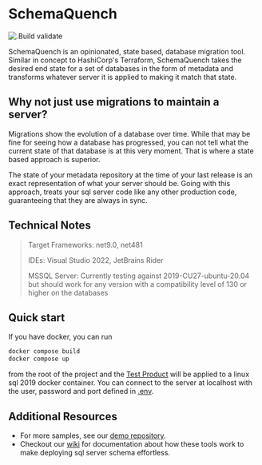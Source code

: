 # SchemaQuench
![.Build validate](https://github.com/Schema-Smith/SchemaSmithyFree/actions/workflows/continuous-integration.yml/badge.svg)

SchemaQuench is an opinionated, state based, database migration tool.  Similar in concept to HashiCorp's Terraform, SchemaQuench takes the desired end state for a set of databases in the form of metadata and transforms whatever server it is applied to making it match that state.   

## Why not just use migrations to maintain a server?

Migrations show the evolution of a database over time.  While that may be fine for seeing how a database has progressed, you can not tell what the current state of that database is at this very moment.  That is where a state based approach is superior.  

The state of your metadata repository at the time of your last release is an exact representation of what your server should be.  Going with this approach, treats your sql server code like any other production code, guaranteeing that they are always in sync.   

## Technical Notes

> Target Frameworks: net9.0, net481
> 
> IDEs: Visual Studio 2022, JetBrains Rider
> 
> MSSQL Server: Currently testing against 2019-CU27-ubuntu-20.04 but should work for any version with a compatibility level of 130 or higher on the databases

## Quick start

If you have docker, you can run 

```bash
docker compose build
docker compose up
```

from the root of the project and the [Test Product](TestProducts/ValidProduct/Product.json) will be applied to a linux sql 2019 docker container.  You can connect to the server at localhost with the user, password and port defined in [.env](.env).

## Additional Resources 

- For more samples, see our [demo repository](https://github.com/Schema-Smith/SchemaSmithDemos).
- Checkout our [wiki](https://github.com/Schema-Smith/SchemaSmithyFree/wiki) for documentation about how these tools work to make deploying sql server schema effortless.
